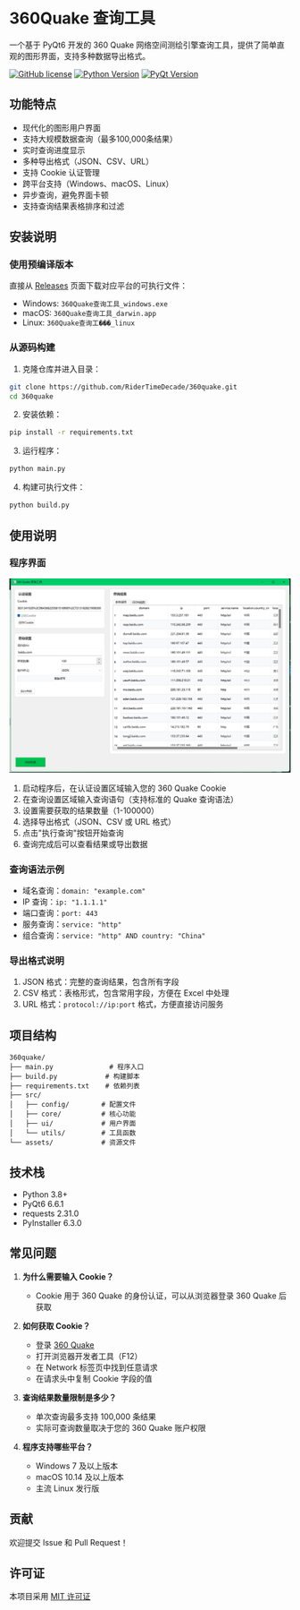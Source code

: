# 360Quake 查询工具

一个基于 PyQt6 开发的 360 Quake 网络空间测绘引擎查询工具，提供了简单直观的图形界面，支持多种数据导出格式。

[![GitHub license](https://img.shields.io/github/license/RiderTimeDecade/360quake)](https://github.com/RiderTimeDecade/360quake/blob/main/LICENSE)
[![Python Version](https://img.shields.io/badge/python-3.8+-blue.svg)](https://www.python.org/downloads/)
[![PyQt Version](https://img.shields.io/badge/PyQt-6.6.1-green.svg)](https://pypi.org/project/PyQt6/)

## 功能特点

- 现代化的图形用户界面
- 支持大规模数据查询（最多100,000条结果）
- 实时查询进度显示
- 多种导出格式（JSON、CSV、URL）
- 支持 Cookie 认证管理
- 跨平台支持（Windows、macOS、Linux）
- 异步查询，避免界面卡顿
- 支持查询结果表格排序和过滤

## 安装说明

### 使用预编译版本

直接从 [Releases](https://github.com/RiderTimeDecade/360quake/releases) 页面下载对应平台的可执行文件：

- Windows: `360Quake查询工具_windows.exe`
- macOS: `360Quake查询工具_darwin.app`
- Linux: `360Quake查询工���_linux`

### 从源码构建

1. 克隆仓库并进入目录：
```bash
git clone https://github.com/RiderTimeDecade/360quake.git
cd 360quake
```

2. 安装依赖：
```bash
pip install -r requirements.txt
```

3. 运行程序：
```bash
python main.py
```

4. 构建可执行文件：
```bash
python build.py
```

## 使用说明

### 程序界面

![程序界面截图](assets/1.png)

1. 启动程序后，在认证设置区域输入您的 360 Quake Cookie
2. 在查询设置区域输入查询语句（支持标准的 Quake 查询语法）
3. 设置需要获取的结果数量（1-100000）
4. 选择导出格式（JSON、CSV 或 URL 格式）
5. 点击"执行查询"按钮开始查询
6. 查询完成后可以查看结果或导出数据

### 查询语法示例

- 域名查询：`domain: "example.com"`
- IP 查询：`ip: "1.1.1.1"`
- 端口查询：`port: 443`
- 服务查询：`service: "http"`
- 组合查询：`service: "http" AND country: "China"`

### 导出格式说明

1. JSON 格式：完整的查询结果，包含所有字段
2. CSV 格式：表格形式，包含常用字段，方便在 Excel 中处理
3. URL 格式：`protocol://ip:port` 格式，方便直接访问服务

## 项目结构

```
360quake/
├── main.py              # 程序入口
├── build.py            # 构建脚本
├── requirements.txt    # 依赖列表
├── src/
│   ├── config/        # 配置文件
│   ├── core/          # 核心功能
│   ├── ui/            # 用户界面
│   └── utils/         # 工具函数
└── assets/            # 资源文件
```

## 技术栈

- Python 3.8+
- PyQt6 6.6.1
- requests 2.31.0
- PyInstaller 6.3.0

## 常见问题

1. **为什么需要输入 Cookie？**
   - Cookie 用于 360 Quake 的身份认证，可以从浏览器登录 360 Quake 后获取

2. **如何获取 Cookie？**
   - 登录 [360 Quake](https://quake.360.net/)
   - 打开浏览器开发者工具（F12）
   - 在 Network 标签页中找到任意请求
   - 在请求头中复制 Cookie 字段的值

3. **查询结果数量限制是多少？**
   - 单次查询最多支持 100,000 条结果
   - 实际可查询数量取决于您的 360 Quake 账户权限

4. **程序支持哪些平台？**
   - Windows 7 及以上版本
   - macOS 10.14 及以上版本
   - 主流 Linux 发行版

## 贡献

欢迎提交 Issue 和 Pull Request！

## 许可证

本项目采用 [MIT 许可证](LICENSE) 